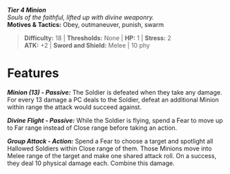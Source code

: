 ***Tier 4 Minion***  
*Souls of the faithful, lifted up with divine weaponry.*  
**Motives & Tactics:** Obey, outmaneuver, punish, swarm

> **Difficulty:** 18 | **Thresholds:** None | **HP:** 1 | **Stress:** 2  
> **ATK:** +2 | **Sword and Shield:** Melee | 10 phy  

# Features

***Minion (13) - Passive:*** The Soldier is defeated when they take any damage. For every 13 damage a PC deals to the Soldier, defeat an additional Minion within range the attack would succeed against.

***Divine Flight - Passive:*** While the Soldier is flying, spend a Fear to move up to Far range instead of Close range before taking an action.

***Group Attack - Action:*** Spend a Fear to choose a target and spotlight all Hallowed Soldiers within Close range of them. Those Minions move into Melee range of the target and make one shared attack roll. On a success, they deal 10 physical damage each. Combine this damage.
